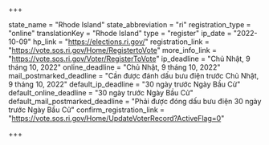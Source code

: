 +++

state_name = "Rhode Island"
state_abbreviation = "ri"
registration_type = "online"
translationKey = "Rhode Island"
type = "register"
ip_date = "2022-10-09"
hp_link = "https://elections.ri.gov/"
registration_link = "https://vote.sos.ri.gov/Home/RegistertoVote"
more_info_link = "https://vote.sos.ri.gov/Voter/RegisterToVote"
ip_deadline = "Chủ Nhật, 9 tháng 10, 2022"
online_deadline = "Chủ Nhật, 9 tháng 10, 2022"
mail_postmarked_deadline = "Cần được đánh dấu bưu điện trước Chủ Nhật, 9 tháng 10, 2022"
default_ip_deadline = "30 ngày trước Ngày Bầu Cử"
default_online_deadline = "30 ngày trước Ngày Bầu Cử"
default_mail_postmarked_deadline = "Phải được đóng dấu bưu điện 30 ngày trước Ngày Bầu Cử"
confirm_registration_link = "https://vote.sos.ri.gov/Home/UpdateVoterRecord?ActiveFlag=0"

+++